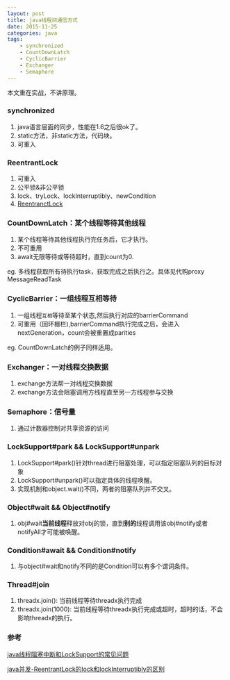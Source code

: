 ```yaml
---
layout: post
title: java线程间通信方式
date: 2015-11-25
categories: java
tags:
    - synchronized
    - CountDownLatch
    - CyclicBarrier
    - Exchanger
    - Semaphore
---
```





本文重在实战，不讲原理。

### synchronized

1. java语言层面的同步，性能在1.6之后很ok了。
2. static方法，非static方法，代码块。
3. 可重入

### ReentrantLock

1. 可重入
2. 公平锁&非公平锁
3. lock、tryLock、lockInterruptibly、newCondition
4. [ReentranctLock](/2016/08/22/ReentrantLock)

### CountDownLatch：某个线程等待其他线程

1. 某个线程等待其他线程执行完任务后，它才执行。
2. 不可重用
3. await无限等待或等待超时，直到count为0.

eg. 多线程获取所有待执行task，获取完成之后执行之。具体见代购proxy MessageReadTask

### CyclicBarrier：一组线程互相等待

1. 一组线程`互相`等待至某个状态,然后执行对应的barrierCommand
2. 可重用（回环栅栏),barrierCommand执行完成之后，会进入nextGeneration，count会被重置成parities

eg. CountDownLatch的例子同样适用。

### Exchanger：一对线程交换数据

1. exchange方法帮一对线程交换数据
2. exchange方法会阻塞调用方线程直至另一方线程参与交换

### Semaphore：信号量

1. 通过计数器控制对共享资源的访问

### LockSupport#park && LockSupport#unpark  

1. LockSupport#park()针对thread进行阻塞处理，可以指定阻塞队列的目标对象
2. LockSupport#unpark()可以指定具体的线程唤醒。
3. 实现机制和object.wait()不同，两者的阻塞队列并不交叉。

### Object#wait && Object#notify

1. obj#wait**当前线程**释放对obj的锁，直到**别的**线程调用该obj#notify或者notifyAll才可能被唤醒。

### Condition#await && Condition#notify

1. 与object#wait和notify不同的是Condition可以有多个谓词条件。

### Thread#join

1. threadx.join(): 当前线程等待threadx执行完成
2. threadx.join(1000): 当前线程等待threadx执行完成或超时，超时的话，不会影响threadx的执行。

### 参考

[java线程阻塞中断和LockSupport的常见问题](http://agapple.iteye.com/blog/970055)

[java并发-ReentrantLock的lock和lockInterruptibly的区别](http://blog.csdn.net/wojiushiwo945you/article/details/42387091)
